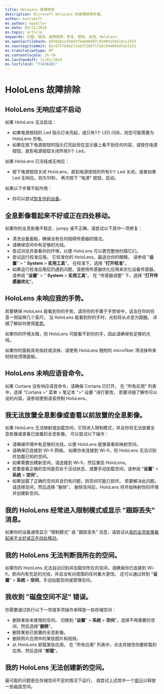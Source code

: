 ```yaml
---
title: HoloLens 故障排除
description: Microsoft HoloLens 的故障排除步骤。
author: mattzmsft
ms.author: mazeller
ms.date: 03/21/2018
ms.topic: article
keywords: 问题、错误、故障排除、修复、帮助、支持、HoloLens
ms.openlocfilehash: 855bb0cafb0d3fba0d8d97c93d9415b51bcc2fb3
ms.sourcegitcommit: 6bc6757b9b273a63f260f1716c944603dfa51151
ms.translationtype: MT
ms.contentlocale: zh-CN
ms.lasthandoff: 11/01/2019
ms.locfileid: "73438281"
---
```

# <a name="hololens-troubleshooting"></a>HoloLens 故障排除

## <a name="my-hololens-is-unresponsive-or-wont-boot"></a>HoloLens 无响应或不启动

如果 HoloLens 无法启动：
* 如果电源按钮的 Led 指示灯未亮起，或只有1个 LED 闪烁，则您可能需要为 HoloLens 充电。
* 如果在按下电源按钮时指示灯亮起但在显示器上看不到任何内容，请按住电源按钮，直到电源按钮关闭所有5个 Led。

如果 HoloLens 已冻结或无响应：
* 按下电源按钮关闭 HoloLens，直到电源按钮的所有5个 Led 关闭，或者如果 Led 无响应，则为10秒。 再次按下 "电源" 按钮，启动。

如果以下步骤不起作用：
* 你可以尝试[恢复你的设备](reset-or-recover-your-hololens.md)。

## <a name="holograms-dont-look-good-or-are-moving-around"></a>全息影像看起来不好或正在四处移动。

如果你的全息影像不稳定、jumpy 或不正确，请尝试以下其中一项修复：
* 清洗设备面板，确保没有任何阻碍传感器的情况。
* 请确保空间中有足够的光线。
* 尝试浏览并查看你的环境，以便 HoloLens 可以更完整地扫描它们。
* 尝试运行校准应用。 它校准你的 HoloLens，最适合你的眼睛。 请参阅 "**设置**" > " **System** > **实用工具**"。 在校准下，选择 "**打开校准**"。
* 如果运行校准应用后仍遇到问题，请使用传感器优化应用来优化设备传感器。 请参阅 "**设置**" > " **System** > **实用工具**"。 在 "传感器调整" 下，选择 "**打开传感器优化**"。

## <a name="hololens-doesnt-respond-to-my-gestures"></a>HoloLens 未响应我的手势。

若要确保 HoloLens 能看到你的手势，请将你的手置于手势帧中，这会在你的任意一侧延伸几个英尺。 当 HoloLens 能看到你的手时，光标将从点变为圆圈。 详细了解如何使用[笔势](gaze-and-commit.md#composite-gestures)。

如果你的环境太暗，则 HoloLens 可能看不到你的手，因此请确保有足够的光线。

如果你的面板具有指纹或涂抹，请使用 HoloLens 随附的 microfiber 清洁抹布来轻轻地清理面板。

## <a name="hololens-doesnt-respond-to-my-voice-commands"></a>HoloLens 未响应语音命令。

如果 Cortana 没有响应语音命令，请确保 Cortana 已打开。 在 "所有应用" 列表中，选择 "Cortana >" 菜单 > 笔记本 ">" 设置 "进行更改。 若要详细了解你可以说的内容，请参阅使用语音控制 HoloLens。

## <a name="i-cant-place-holograms-or-see-holograms-i-previously-placed"></a>我无法放置全息影像或查看以前放置的全息影像。

如果 HoloLens 无法映射或加载空间，它将进入限制模式，并且你将无法放置全息影像或查看已放置的全息影像。 可以尝试以下操作：
* 请确保环境中有足够的光线，以便 HoloLens 能够查看和映射空间。
* 请确保已连接到 Wi-fi 网络。 如果你未连接到 Wi-fi，则 HoloLens 无法识别并加载已知的空间。
* 如果需要创建新空间，请连接到 Wi-fi，然后重启 HoloLens。
* 若要查看正确的空间是否处于活动状态，或要手动加载空间，请参阅 "**设置**" > **系统** > **空间**"。
* 如果加载了正确的空间并且仍有问题，则空间可能已损坏。 若要解决此问题，请选择空间，然后选择 "删除"。 删除空间后，HoloLens 将开始映射你的环境并创建新空间。

## <a name="my-hololens-frequently-enters-limited-mode-or-shows-a-tracking-lost-message"></a>我的 HoloLens 经常进入限制模式或显示 "跟踪丢失" 消息。

如果你的设备通常显示 "限制模式" 或 "跟踪丢失" 消息，请尝试从[我的全息影像看起来不太好或正在四处移动](#holograms-dont-look-good-or-are-moving-around)。

## <a name="my-hololens-cant-tell-what-space-im-in"></a>我的 HoloLens 无法判断我所在的空间。

如果你的 HoloLens 无法自动识别并加载你所在的空间，请确保你已连接到 Wi-fi，房间内有充足的光线，并且没有对周围的任何重大更改。 还可以通过转到 "**设置**" > **系统** > **空间**，手动加载空间或管理空间。

## <a name="im-getting-a-low-disk-space-error"></a>我收到 "磁盘空间不足" 错误。

你需要通过执行以下一项或多项操作来释放一些存储空间：
* 删除某些未使用的空间。 切换到 "**设置**" > **系统** > **空间**"，选择不再需要的空间，然后选择"**删除**"。
* 删除某些已放置的全息影像。
* 删除照片应用中的某些图片和视频。
* 从 HoloLens 卸载某些应用。 在 "所有应用" 列表中，点击并按住你要卸载的应用，然后选择 "**卸载**"。

## <a name="my-hololens-cant-create-a-new-space"></a>我的 HoloLens 无法创建新的空间。

最可能的问题是在存储空间不足的情况下运行。 请尝试上述其中一个[提示](#im-getting-a-low-disk-space-error)以释放一些磁盘空间。
